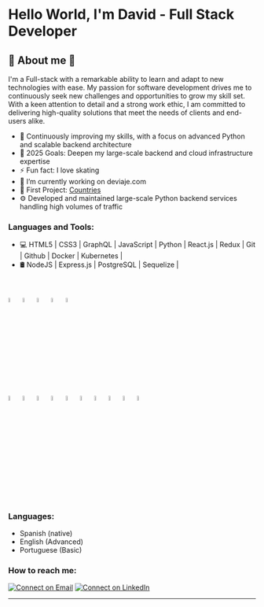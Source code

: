 # Hello World, I'm David - Full Stack Developer 

<h2>💯 About me 💯</h2>

I'm a Full-stack with a remarkable ability to learn and adapt to new technologies with ease. My passion for software development drives me to continuously seek new challenges and opportunities to grow my skill set. With a keen attention to detail and a strong work ethic, I am committed to delivering high-quality solutions that meet the needs of clients and end-users alike.

- 🌱 Continuously improving my skills, with a focus on advanced Python and scalable backend architecture
- 🥅 2025 Goals: Deepen my large-scale backend and cloud infrastructure expertise
- ⚡ Fun fact: I love skating
- 🔭 I’m currently working on deviaje.com
- 🔭 First Project: [Countries](https://countries-app-seven.vercel.app/)
- ⚙️ Developed and maintained large-scale Python backend services handling high volumes of traffic

### Languages and Tools:

- 💻  HTML5 | CSS3 | GraphQL | JavaScript | Python | React.js | Redux | Git | Github | Docker | Kubernetes | <br />
- 🛢  NodeJS | Express.js | PostgreSQL | Sequelize | 
<br />
<br /> 
<code><img width="5%" src="https://www.vectorlogo.zone/logos/w3_html5/w3_html5-icon.svg"></code>
<code><img width="5%" src="https://www.vectorlogo.zone/logos/w3_css/w3_css-icon.svg"></code>
<code><img width="5%" src="https://www.vectorlogo.zone/logos/reactjs/reactjs-icon.svg"></code>
<code><img width="5%" src="https://cdn.worldvectorlogo.com/logos/redux.svg"></code>
<code><img width="5%" src="https://www.vectorlogo.zone/logos/git-scm/git-scm-icon.svg"></code>
<br /> 
<code><img width="5%" src="https://www.vectorlogo.zone/logos/nodejs/nodejs-icon.svg"></code> 
<code><img width="5%" src="https://www.vectorlogo.zone/logos/expressjs/expressjs-icon.svg"></code>
<code><img width="5%" src="https://www.vectorlogo.zone/logos/postgresql/postgresql-icon.svg"></code>
<code><img width="5%" src="https://www.vectorlogo.zone/logos/sequelizejs/sequelizejs-icon.svg"></code>
<code><img width="5%" src="https://www.vectorlogo.zone/logos/graphql/graphql-icon.svg"></code>
<code><img width="5%" src="https://www.vectorlogo.zone/logos/github/github-icon.svg"></code>
<code><img width="5%" src="https://www.vectorlogo.zone/logos/python/python-ar21.svg"></code>
<code><img width="5%" src="https://www.vectorlogo.zone/logos/amazon_aws/amazon_aws-ar21.svg"></code>
<code><img width="5%" src="https://www.vectorlogo.zone/logos/docker/docker-icon.svg"></code>
<code><img width="5%" src="https://www.vectorlogo.zone/logos/kubernetes/kubernetes-icon.svg"></code>
<br />
<br />

### Languages:

- Spanish (native)
- English (Advanced)
- Portuguese (Basic)

### How to reach me:

 [![Connect on Email](https://img.shields.io/badge/Email-David%20Pajaro-green)](mailto:david-972010@hotmail.com)
[![Connect on LinkedIn](https://img.shields.io/badge/--linkedin?label=LinkedIn&logo=LinkedIn&style=social)](https://www.linkedin.com/in/david-pajaro-rodriguez-0129109b/)


---


